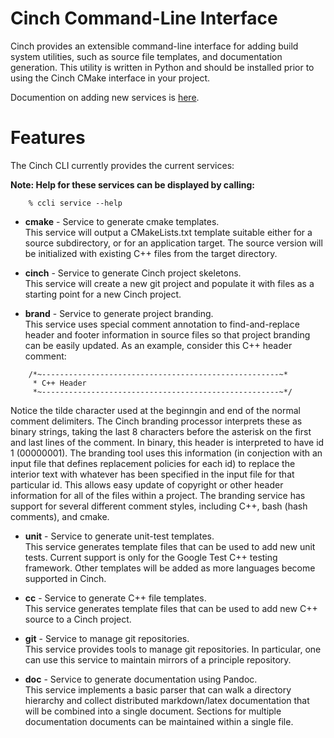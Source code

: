 <!-- CINCHDOC DOCUMENT(User Guide) SECTION(CLI) -->

# Cinch Command-Line Interface

Cinch provides an extensible command-line interface for adding
build system utilities, such as source file templates, and documentation
generation.  This utility is written in Python and should be installed
prior to using the Cinch CMake interface in your project.

Documention on adding new services is [here](ccli/devel.md).

# Features

The Cinch CLI currently provides the current services:

**Note: Help for these services can be displayed by calling:**  

~~~~
    % ccli service --help
~~~~

* **cmake** - Service to generate cmake templates.  
This service will output a CMakeLists.txt template suitable either
for a source subdirectory, or for an application target.  The source
version will be initialized with existing C++ files from the target
directory.

* **cinch** - Service to generate Cinch project skeletons.  
This service will create a new git project and populate it with files
as a starting point for a new Cinch project.

* **brand** - Service to generate project branding.  
This service uses special comment annotation to find-and-replace
header and footer information in source files so that project branding
can be easily updated.  As an example, consider this C++ header comment:
~~~~
    /*~-----------------------------------------------------~*
     * C++ Header
     *~-----------------------------------------------------~*/
~~~~
Notice the tilde character used at the beginngin and end of the normal
comment delimiters.  The Cinch branding processor interprets these as
binary strings, taking the last 8 characters before the asterisk on
the first and last lines of the comment.  In binary, this header is
interpreted to have id 1 (00000001).  The branding tool uses this
information (in conjection with an input file that defines replacement
policies for each id) to replace the interior text with whatever has
been specified in the input file for that particular id.  This allows
easy update of copyright or other header information for all of the
files within a project.  The branding service has support for several
different comment styles, including C++, bash (hash comments), and cmake.

* **unit** - Service to generate unit-test templates.  
This service generates template files that can be used to add new
unit tests.  Current support is only for the Google Test C++ testing
framework.  Other templates will be added as more languages become
supported in Cinch.

* **cc** - Service to generate C++ file templates.  
This service generates template files that can be used to add new
C++ source to a Cinch project.

* **git** - Service to manage git repositories.  
This service provides tools to manage git repositories.  In particular,
one can use this service to maintain mirrors of a principle repository.

* **doc** - Service to generate documentation using Pandoc.  
This service implements a basic parser that can walk a directory hierarchy
and collect distributed markdown/latex documentation that will be combined
into a single document.  Sections for multiple documentation documents
can be maintained within a single file.

<!-- vim: set tabstop=4 shiftwidth=4 expandtab : -->
